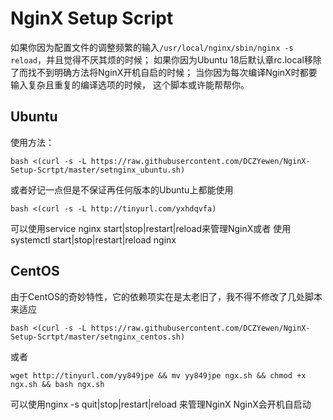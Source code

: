 # NginX Setup Script

如果你因为配置文件的调整频繁的输入`/usr/local/nginx/sbin/nginx -s reload`，并且觉得不厌其烦的时候；
如果你因为Ubuntu 18后默认章rc.local移除了而找不到明确方法将NginX开机自启的时候；
当你因为每次编译NginX时都要输入复杂且重复的编译选项的时候，
这个脚本或许能帮帮你。

## Ubuntu
使用方法：

`bash <(curl -s -L https://raw.githubusercontent.com/DCZYewen/NginX-Setup-Scrtpt/master/setnginx_ubuntu.sh)`

或者好记一点但是不保证再任何版本的Ubuntu上都能使用

`bash <(curl -s -L http://tinyurl.com/yxhdqvfa)`

可以使用service nginx start|stop|restart|reload来管理NginX或者
使用systemctl start|stop|restart|reload nginx

## CentOS
由于CentOS的奇妙特性，它的依赖项实在是太老旧了，我不得不修改了几处脚本来适应

`bash <(curl -s -L https://raw.githubusercontent.com/DCZYewen/NginX-Setup-Scrtpt/master/setnginx_centos.sh)`

或者

`wget http://tinyurl.com/yy849jpe && mv yy849jpe ngx.sh && chmod +x ngx.sh && bash ngx.sh`

可以使用nginx -s quit|stop|restart|reload 来管理NginX
NginX会开机自启动
